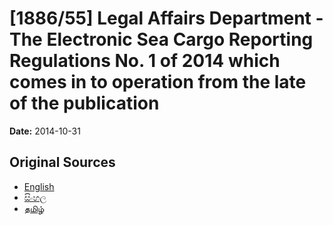 # [1886/55] Legal Affairs Department - The Electronic Sea Cargo Reporting Regulations No. 1 of 2014 which comes in to operation from the late of the publication

**Date:** 2014-10-31

## Original Sources

- [English](https://documents.gov.lk/view/extra-gazettes/2014/10/1886-55_E.pdf)
- [සිංහල](https://documents.gov.lk/view/extra-gazettes/2014/10/1886-55_S.pdf)
- [தமிழ்](https://documents.gov.lk/view/extra-gazettes/2014/10/1886-55_T.pdf)
